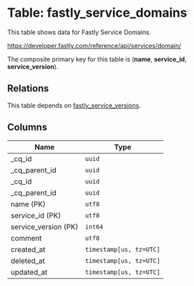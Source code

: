 # Table: fastly_service_domains

This table shows data for Fastly Service Domains.

https://developer.fastly.com/reference/api/services/domain/

The composite primary key for this table is (**name**, **service_id**, **service_version**).

## Relations

This table depends on [fastly_service_versions](fastly_service_versions).

## Columns

| Name          | Type          |
| ------------- | ------------- |
|_cq_id|`uuid`|
|_cq_parent_id|`uuid`|
|_cq_id|`uuid`|
|_cq_parent_id|`uuid`|
|name (PK)|`utf8`|
|service_id (PK)|`utf8`|
|service_version (PK)|`int64`|
|comment|`utf8`|
|created_at|`timestamp[us, tz=UTC]`|
|deleted_at|`timestamp[us, tz=UTC]`|
|updated_at|`timestamp[us, tz=UTC]`|